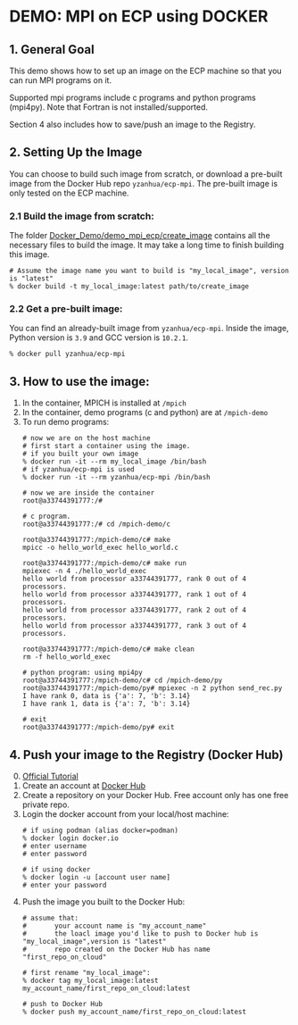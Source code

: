 # DEMO: MPI on ECP using DOCKER
## 1. General Goal
This demo shows how to set up an image on the ECP machine so that you can run MPI programs on it. 

Supported mpi programs include c programs and python programs (mpi4py). Note that Fortran is not installed/supported.

Section 4 also includes how to save/push an image to the Registry.


## 2. Setting Up the Image
You can choose to build such image from scratch, or download a pre-built image from the Docker Hub repo `yzanhua/ecp-mpi`. The pre-built image is only tested on the ECP machine. 
### 2.1 Build the image from scratch:
The folder [Docker_Demo/demo_mpi_ecp/create_image](create_image) contains all the necessary files to build the image. It may take a long time to finish building this image.
```shell
# Assume the image name you want to build is "my_local_image", version is "latest"
% docker build -t my_local_image:latest path/to/create_image
```
### 2.2 Get a pre-built image:
You can find an already-built image from `yzanhua/ecp-mpi`. Inside the image, Python version is `3.9` and GCC version is `10.2.1`.
```shell
% docker pull yzanhua/ecp-mpi
```


## 3. How to use the image:
1. In the container, MPICH is installed at `/mpich`
2. In the container, demo programs (c and python) are at `/mpich-demo`
3. To run demo programs:
    ```shell
    # now we are on the host machine
    # first start a container using the image.
    # if you built your own image 
    % docker run -it --rm my_local_image /bin/bash
    # if yzanhua/ecp-mpi is used
    % docker run -it --rm yzanhua/ecp-mpi /bin/bash

    # now we are inside the container
    root@a33744391777:/#

    # c program.
    root@a33744391777:/# cd /mpich-demo/c
    
    root@a33744391777:/mpich-demo/c# make
    mpicc -o hello_world_exec hello_world.c
    
    root@a33744391777:/mpich-demo/c# make run
    mpiexec -n 4 ./hello_world_exec
    hello world from processor a33744391777, rank 0 out of 4 processors.
    hello world from processor a33744391777, rank 1 out of 4 processors.
    hello world from processor a33744391777, rank 2 out of 4 processors.
    hello world from processor a33744391777, rank 3 out of 4 processors.

    root@a33744391777:/mpich-demo/c# make clean
    rm -f hello_world_exec

    # python program: using mpi4py
    root@a33744391777:/mpich-demo/c# cd /mpich-demo/py
    root@a33744391777:/mpich-demo/py# mpiexec -n 2 python send_rec.py
    I have rank 0, data is {'a': 7, 'b': 3.14}
    I have rank 1, data is {'a': 7, 'b': 3.14}

    # exit
    root@a33744391777:/mpich-demo/py# exit
    ```

## 4. Push your image to the Registry (Docker Hub)

0. [Official Tutorial](https://docs.docker.com/docker-hub/repos/)
1. Create an account at [Docker Hub](https://hub.docker.com/)
2. Create a repository on your Docker Hub. Free account only has one free private repo.
2. Login the docker account from your local/host machine:
    ```shell
    # if using podman (alias docker=podman)
    % docker login docker.io
    # enter username
    # enter password

    # if using docker
    % docker login -u [account user name]
    # enter your password
    ```
3. Push the image you built to the Docker Hub:
    ```shell
    # assume that: 
    #       your account name is "my_account_name"
    #       the loacl image you'd like to push to Docker hub is "my_local_image",version is "latest"
    #       repo created on the Docker Hub has name "first_repo_on_cloud"
    
    # first rename "my_local_image":
    % docker tag my_local_image:latest my_account_name/first_repo_on_cloud:latest

    # push to Docker Hub
    % docker push my_account_name/first_repo_on_cloud:latest
    ```